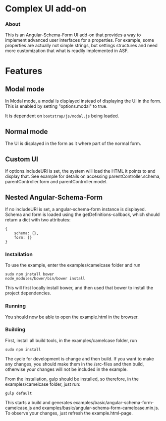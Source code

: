 
Complex UI add-on
=================
### About

This is an Angular-Schema-Form UI add-on that provides a way to implement advanced user interfaces for a properties.
For example, some properties are actually not simple strings, but settings structures and need more customization that
what is readily implemented in ASF.

# Features

## Modal mode
In Modal mode, a modal is displayed instead of displaying the UI in the form. 
This is enabled by setting "options.modal" to true.

It is dependent on `bootstrap/js/modal.js` being loaded. 

## Normal mode
The UI is displayed in the form as it where part of the normal form.

## Custom UI
If options.includeURI is set, the system will load the HTML it points to and display that.
See example for details on accessing parentController.schema, parentController.form and parentController.model. 

## Nested Angular-Schema-Form
If no includeURI is set, a angular-schema-form instance is displayed.
Schema and form is loaded using the getDefinitions-callback, which should return a dict with two attributes:
```
{
    schema: {},
    form: {}
}
```
### Installation
To use the example, enter the examples/camelcase folder and run
    
    sudo npm install bower
    node_modules/bower/bin/bower install
    
This will first locally install bower, and then used that bower to install the project dependencies. 


### Running

You should now be able to open the example.html in the browser.


### Building

First, install all build tools, in the examples/camelcase folder, run

    sudo npm install


The cycle for development is change and then build. 
If you want to make any changes, you should make them in the /src-files and then build, otherwise your changes
will not be included in the example. 

From the installation, gulp should be installed, so therefore, in the examples/camelcase folder, just run: 
   
    gulp default
   
This starts a build and generates examples/basic/angular-schema-form-camelcase.js and examples/basic/angular-schema-form-camelcase.min.js.
To observe your changes, just refresh the example.html-page.